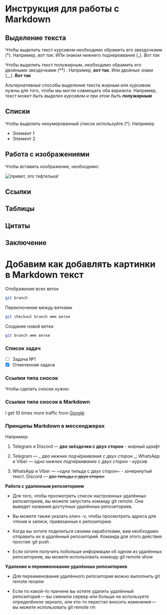 # Инструкция для работы с Markdown

## Выделение текста

Чтобы выделить текст курсивом необходимо обрамить его звездочками (*). Например, *вот так*. ИЛи знаком нижнего подчеркивания (_). _Вот так_

Чтобы выделить текст полужирным, необходимо обрамить его двойными звездочками (**)
. Например, **вот так**. Или двойные знаки (__). __Вот так__

Альтернативные способы выделения текста жирным или курсивом нужны для того, чтобы мы могли совмещать оба варианта. Например, _текст может быть выделен курсивом и при этом быть_ _**полужирным**_

## Списки

Чтобы выделить ненумерованный список используйте (*). Например
* Элемент 1
* Элемент 2

## Работа с изображениями

Чтобы вставить изображение, необходимо: 

![привет, это тефтелька!](1677566950_3-66.jpg)

## Ссылки

## Таблицы

## Цитаты

## Заключение

# Добавим как добавлять картинки в Markdown текст


Отображение всех веток
```sh
git branch
```

Переключение между ветками
```sh
git checkout branch имя ветки
```

Создание новой ветки
```sh
git branch имя ветки
```

### Список задач

- [ ] Задача №1
- [X] Отмеченная задача

### Ссылки типа сносок

Чтобы сделать сноски нужно:

### Ссылки типа сносок в Markdown

I get 10 times more traffic from [Google][1]

[1]: http://google.com/



### Принципы Markdown в мессенджерах

Например:

1. Telegram и Discord — **две звёздочки с двух сторон** - жирный шрифт

2. Telegram — _ _два нижних подчёркивания с двух сторон_ _;
WhatsApp и Viber — _одно нижнее подчёркивание с двух сторон_ - курсив

3. WhatsApp и Viber — ~одна тильда с двух сторон~ - зачеркнутый текст. 
Discord — ~~две тильды с двух сторон~~

**Работа с удаленным репозиторием**

* Для того, чтобы просмотреть список настроенных удалённых репозиториев, вы можете запустить команду git remote. Она выведет названия доступных удалённых репозиториев. 

* Вы можете также указать ключ -v, чтобы просмотреть адреса для чтения и записи, привязанные к репозиторию

* Когда вы хотите поделиться своими наработками, вам необходимо отправить их в удалённый репозиторий. Команда для этого действия простая: git push <remote-name> <branch-name>.

* Если хотите получить побольше информации об одном из удалённых репозиториев, вы можете использовать команду git remote show <remote>

**Удаление и переименование удалённых репозиториев**

* Для переименования удалённого репозитория можно выполнить git remote rename

* Если по какой-то причине вы хотите удалить удалённый репозиторий — вы сменили сервер или больше не используете определённое зеркало, или кто-то перестал вносить изменения — вы можете использовать git remote rm